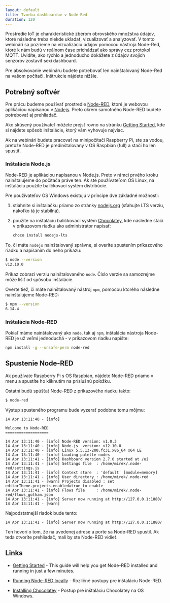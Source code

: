 ```yaml
---
layout: default
title: Tvorba dashboardov v Node-Red
duration: 120
---
```


Prostredie IoT je charakteristické zberom obrovského množstva údajov, ktoré následne treba niekde ukladať, vizualizovať a analyzovať. V tomto webinári sa pozrieme na vizualizáciu údajov pomocou nástroja Node-Red, ktoré k nám budú v reálnom čase prichádzať ako správy cez protokol MQTT. Uvidíte, ako rýchlo a jednoducho dokážete z údajov svojich senzorov zostaviť sexi dashboard.

Pre absolvovanie webináru budete potrebovať len nainštalovaný Node-Red na vašom počítači. Inštrukcie nájdete nižšie.

## Potrebný softvér

Pre prácu budeme používať prostredie [Node-RED](https://nodered.org), ktoré je webovou aplikáciou napísanou v [Nodejs](https://nodejs.org/en/). Preto okrem samotného Node-RED budete potrebovať aj prehliadač.

Ako skúsený používateľ môžete prejsť rovno na stránku [Getting Started](https://nodered.org/docs/getting-started/), kde si nájdete spôsob inštalácie, ktorý vám vyhovuje najviac.

Ak na webinári budete pracovať na minipočítači Raspberry Pi, ste za vodou, pretože Node-RED je predinštalovaný v OS Raspbian (full) a stačí ho len spustiť.

### Inštalácia Node.js

Node-RED je aplikáciou napísanou v Node.js. Preto v rámci prvého kroku nainštalujeme do počítača práve ten. Ak ste používateľom OS Linux, na inštaláciu použite balíčkovací systém distribúcie.

Pre používateľov OS Windows existujú v príncípe dve základné možnosti:

1. stiahnite si inštalačku priamo zo stránky [nodejs.org](https://nodejs.org/) (sťahujte LTS verziu, nakoľko tá je stabilná).

2. použite na inštaláciu balíčkovací systém [Chocolatey](https://chocolatey.org), kde následne stačí v príkazovom riadku ako administrátor napísať:

   ```bash
   choco install nodejs-lts
   ```

To, či máte `nodejs` nainštalovaný správne, si overíte spustením príkazového riadku a napísaním do neho príkazu:

```bash
$ node --version
v12.10.0
```

Príkaz zobrazí verziu nainštalovaného `node`. Číslo verzie sa samozrejme môže líšiť od spôsobu inštalácie.

Overte tiež, či máte nainštalovaný nástroj `npm`, pomocou ktorého následne nainštalujeme Node-RED:

```bash
$ npm --version
6.14.4
```


### Inštalácia Node-RED

Pokiaľ máme nainštalovaný ako `node`, tak aj `npm`, inštalácia nástroja Node-RED je už veľmi jednoduchá - v príkazovom riadku napíšte:

```bash
npm install -g --unsafe-perm node-red
```


## Spustenie Node-RED

Ak používate Raspberry Pi s OS Raspbian, nájdete Node-RED priamo v menu a spustíte ho kliknutím na príslušnú položku.

Ostatní budú spúšťať Node-RED z príkazového riadku takto:

```bash
$ node-red
```

Výstup spusteného programu bude vyzerať podobne tomu môjmu:

```
14 Apr 13:11:40 - [info]

Welcome to Node-RED
===================

14 Apr 13:11:40 - [info] Node-RED version: v1.0.3
14 Apr 13:11:40 - [info] Node.js  version: v12.10.0
14 Apr 13:11:40 - [info] Linux 5.5.13-200.fc31.x86_64 x64 LE
14 Apr 13:11:40 - [info] Loading palette nodes
14 Apr 13:11:41 - [info] Dashboard version 2.7.0 started at /ui
14 Apr 13:11:41 - [info] Settings file  : /home/mirek/.node-red/settings.js
14 Apr 13:11:41 - [info] Context store  : 'default' [module=memory]
14 Apr 13:11:41 - [info] User directory : /home/mirek/.node-red
14 Apr 13:11:41 - [warn] Projects disabled : set editorTheme.projects.enabled=true to enable
14 Apr 13:11:41 - [info] Flows file     : /home/mirek/.node-red/flows_gotham.json
14 Apr 13:11:41 - [info] Server now running at http://127.0.0.1:1880/
14 Apr 13:11:41 - [warn]
```

Najpodstatnejší riadok bude tento:

```
14 Apr 13:11:41 - [info] Server now running at http://127.0.0.1:1880/
```

Ten hovorí o tom, že na uvedenej adrese a porte sa Node-RED spustil. Ak teda otvoríte prehliadač, mali by ste Node-RED vidieť.


## Links

* [Getting Started](https://nodered.org/docs/getting-started/) - This guide will help you get Node-RED installed and running in just a few minutes.

* [Running Node-RED locally](https://nodered.org/docs/getting-started/local) - Rozličné postupy pre inštaláciu Node-RED.

* [Installing Chocolatey](https://chocolatey.org/install) - Postup pre inštaláciu Chocolatey na OS Windows.


